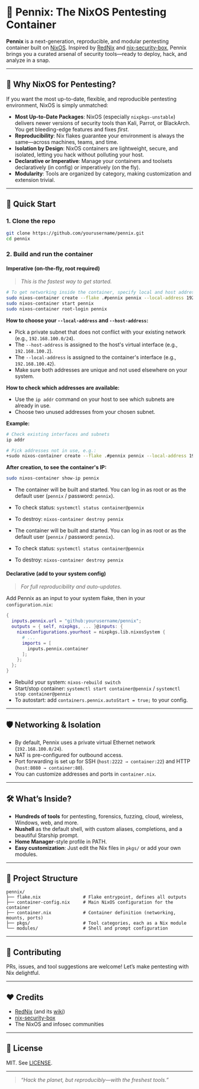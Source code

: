 # 🦄 Pennix: The NixOS Pentesting Container

**Pennix** is a next-generation, reproducible, and modular pentesting container built on [NixOS](https://nixos.org/). Inspired by [RedNix](https://github.com/redcode-labs/RedNix) and [nix-security-box](https://github.com/fabaff/nix-security-box), Pennix brings you a curated arsenal of security tools—ready to deploy, hack, and analyze in a snap.

---

## 🚩 Why NixOS for Pentesting?

If you want the most up-to-date, flexible, and reproducible pentesting environment, NixOS is simply unmatched:

- **Most Up-to-Date Packages**: NixOS (especially `nixpkgs-unstable`) delivers newer versions of security tools than Kali, Parrot, or BlackArch. You get bleeding-edge features and fixes _first_.
- **Reproducibility**: Nix flakes guarantee your environment is always the same—across machines, teams, and time.
- **Isolation by Design**: NixOS containers are lightweight, secure, and isolated, letting you hack without polluting your host.
- **Declarative or Imperative**: Manage your containers and toolsets declaratively (in config) or imperatively (on the fly).
- **Modularity**: Tools are organized by category, making customization and extension trivial.

---

## 🚀 Quick Start

### 1. Clone the repo

```sh
git clone https://github.com/yourusername/pennix.git
cd pennix
```

### 2. Build and run the container

#### Imperative (on-the-fly, root required)

> _This is the fastest way to get started._

```sh
# To get networking inside the container, specify local and host addresses:
sudo nixos-container create --flake .#pennix pennix --local-address 192.168.100.10 --host-address 192.168.100.2
sudo nixos-container start pennix
sudo nixos-container root-login pennix
```

**How to choose your `--local-address` and `--host-address`:**

- Pick a private subnet that does not conflict with your existing network (e.g., `192.168.100.0/24`).
- The `--host-address` is assigned to the host's virtual interface (e.g., `192.168.100.2`).
- The `--local-address` is assigned to the container's interface (e.g., `192.168.100.42`).
- Make sure both addresses are unique and not used elsewhere on your system.

**How to check which addresses are available:**

- Use the `ip addr` command on your host to see which subnets are already in use.
- Choose two unused addresses from your chosen subnet.

**Example:**

```sh
# Check existing interfaces and subnets
ip addr

# Pick addresses not in use, e.g.:
+sudo nixos-container create --flake .#pennix pennix --local-address 192.168.100.42 --host-address 192.168.100.2
```

**After creation, to see the container's IP:**

```sh
sudo nixos-container show-ip pennix
```

- The container will be built and started. You can log in as root or as the default user (`pennix` / password: `pennix`).
- To check status: `systemctl status container@pennix`
- To destroy: `nixos-container destroy pennix`

- The container will be built and started. You can log in as root or as the default user (`pennix` / password: `pennix`).
- To check status: `systemctl status container@pennix`
- To destroy: `nixos-container destroy pennix`

#### Declarative (add to your system config)

> _For full reproducibility and auto-updates._

Add Pennix as an input to your system flake, then in your `configuration.nix`:

```nix
{
  inputs.pennix.url = "github:yourusername/pennix";
  outputs = { self, nixpkgs, ... }@inputs: {
    nixosConfigurations.yourhost = nixpkgs.lib.nixosSystem {
      # ...
      imports = [
        inputs.pennix.container
      ];
    };
  };
}
```

- Rebuild your system: `nixos-rebuild switch`
- Start/stop container: `systemctl start container@pennix` / `systemctl stop container@pennix`
- To autostart: add `containers.pennix.autoStart = true;` to your config.

---

## 🛡️ Networking & Isolation

- By default, Pennix uses a private virtual Ethernet network (`192.168.100.0/24`).
- NAT is pre-configured for outbound access.
- Port forwarding is set up for SSH (`host:2222 → container:22`) and HTTP (`host:8080 → container:80`).
- You can customize addresses and ports in `container.nix`.

---

## 🛠️ What’s Inside?

- **Hundreds of tools** for pentesting, forensics, fuzzing, cloud, wireless, Windows, web, and more.
- **Nushell** as the default shell, with custom aliases, completions, and a beautiful Starship prompt.
- **Home Manager**-style profile in PATH.
- **Easy customization**: Just edit the Nix files in `pkgs/` or add your own modules.

---

## 🧩 Project Structure

```
pennix/
├── flake.nix                # Flake entrypoint, defines all outputs
├── container-config.nix     # Main NixOS configuration for the container
├── container.nix            # Container definition (networking, mounts, ports)
├── pkgs/                    # Tool categories, each as a Nix module
└── modules/                 # Shell and prompt configuration
```

---

## 🦾 Contributing

PRs, issues, and tool suggestions are welcome! Let’s make pentesting with Nix delightful.

---

## ❤️ Credits

- [RedNix](https://github.com/redcode-labs/RedNix) (and its [wiki](https://github.com/redcode-labs/RedNix/wiki/2.-Installation,-configuration-and-usage))
- [nix-security-box](https://github.com/fabaff/nix-security-box)
- The NixOS and infosec communities

---

## 📜 License

MIT. See [LICENSE](./LICENSE).

---

> _“Hack the planet, but reproducibly—with the freshest tools.”_
